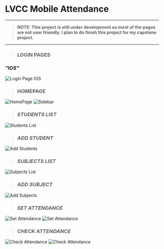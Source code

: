 # LVCC Mobile Attendance

----------
> **NOTE: This project is still under development so most of the pages are not user friendly. I plan to do finish this project for my capstone project.**
----------

> ### **LOGIN PAGES**

### *"IOS"*
![Login Page IOS](https://github.com/mj-isip23/LVCC-Mobile-Attendance/blob/master/screenshots/login.PNG) 

> ### **HOMEPAGE**

![HomePage](https://github.com/mj-isip23/LVCC-Mobile-Attendance/blob/master/screenshots/Homepage.PNG) ![Sidebar](https://github.com/mj-isip23/LVCC-Mobile-Attendance/blob/master/screenshots/sidebar.PNG)

> ### *STUDENTS LIST*

![Students List](https://github.com/mj-isip23/LVCC-Mobile-Attendance/blob/master/screenshots/studentslist.PNG) 

> ### *ADD STUDENT*

![Add Students](https://github.com/mj-isip23/LVCC-Mobile-Attendance/blob/master/screenshots/addstudent.PNG) 

>### *SUBJECTS LIST*

![Subjects List](https://github.com/mj-isip23/LVCC-Mobile-Attendance/blob/master/screenshots/subjectslist.PNG) 

> ### *ADD SUBJECT*

![Add Subjects](https://github.com/mj-isip23/LVCC-Mobile-Attendance/blob/master/screenshots/addsubject.PNG) 

> ### *SET ATTENDANCE*

![Set Attendance](https://github.com/mj-isip23/LVCC-Mobile-Attendance/blob/master/screenshots/setattendance.PNG) ![Set Attendance](https://github.com/mj-isip23/LVCC-Mobile-Attendance/blob/master/screenshots/setattendance2.PNG) 

> ### *CHECK ATTENDANCE*

![Check Attendance](https://github.com/mj-isip23/LVCC-Mobile-Attendance/blob/master/screenshots/checkattendance.PNG) ![Check Attendance](https://github.com/mj-isip23/LVCC-Mobile-Attendance/blob/master/screenshots/checkattendance2.PNG)
